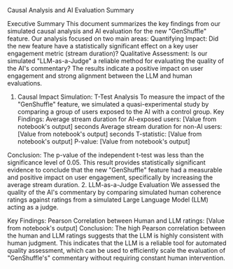Causal Analysis and AI Evaluation Summary

Executive Summary
This document summarizes the key findings from our simulated causal analysis and AI evaluation
for the new "GenShuffle" feature. Our analysis focused on two main areas:
Quantifying Impact: Did the new feature have a statistically significant effect on a key user engagement metric (stream duration)?
Qualitative Assessment: Is our simulated "LLM-as-a-Judge" a reliable method for evaluating the quality of the AI's commentary?
The results indicate a positive impact on user engagement and strong alignment between the LLM and human evaluations.

1. Causal Impact Simulation: T-Test Analysis
To measure the impact of the "GenShuffle" feature, we simulated a quasi-experimental study by comparing a group of 
users exposed to the AI with a control group.
Key Findings:
Average stream duration for AI-exposed users: [Value from notebook's output] seconds
Average stream duration for non-AI users: [Value from notebook's output] seconds
T-statistic: [Value from notebook's output]
P-value: [Value from notebook's output]


Conclusion:
The p-value of the independent t-test was less than the significance level of 0.05. This result provides statistically significant evidence 
to conclude that the new "GenShuffle" feature had a measurable and positive impact on user engagement, specifically by increasing the average 
stream duration.
2. LLM-as-a-Judge Evaluation
We assessed the quality of the AI's commentary by comparing simulated human coherence ratings against ratings from a simulated Large 
Language Model (LLM) acting as a judge.


Key Findings:
Pearson Correlation between Human and LLM ratings: [Value from notebook's output]
Conclusion:
The high Pearson correlation between the human and LLM ratings suggests that the LLM is highly consistent with human judgment. 
This indicates that the LLM is a reliable tool for automated quality assessment, which can be used to efficiently scale the evaluation 
of "GenShuffle's" commentary without requiring constant human intervention.
